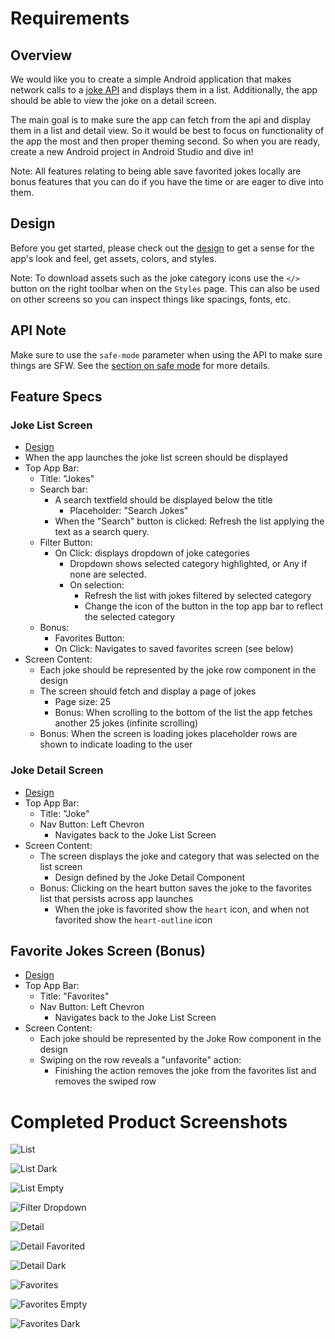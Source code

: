 # Requirements

## Overview
We would like you to create a simple Android application that makes network calls to a [joke API](https://v2.jokeapi.dev) and displays them in a list. Additionally, the app should be able to view the joke on a detail screen.

The main goal is to make sure the app can fetch from the api and display them in a list and detail view. So it would be best to focus on functionality of the app the most and then proper theming second. So when you are ready, create a new Android project in Android Studio and dive in!

Note: All features relating to being able save favorited jokes locally are bonus features that you can do if you have the time or are eager to dive into them.

## Design
Before you get started, please check out the [design](https://xd.adobe.com/view/fbb507ff-d752-456d-8cb2-a61ac1b923a8-aee6/) to get a sense for the app's look and feel, get assets, colors, and styles.

Note: To download assets such as the joke category icons use the `</>` button on the right toolbar when on the `Styles` page. This can also be used on other screens so you can inspect things like spacings, fonts, etc. 

## API Note
Make sure to use the `safe-mode` parameter when using the API to make sure things are SFW. See the [section on safe mode](https://v2.jokeapi.dev/#safe-mode) for more details.

## Feature Specs
### Joke List Screen
- [Design](https://xd.adobe.com/view/fbb507ff-d752-456d-8cb2-a61ac1b923a8-aee6/screen/cd033a46-d331-4f13-b3cf-cb658498f6a3/specs/)
- When the app launches the joke list screen should be displayed
- Top App Bar:
	- Title: "Jokes"
	- Search bar:
		- A search textfield should be displayed below the title
			- Placeholder: "Search Jokes"
		- When the "Search" button is clicked: Refresh the list applying the text as a search query.
	- Filter Button: 
		- On Click: displays dropdown of joke categories
			- Dropdown shows selected category highlighted, or Any if none are selected.
			- On selection: 
				- Refresh the list with jokes filtered by selected category
				- Change the icon of the button in the top app bar to reflect the selected category
	- Bonus:
		- Favorites Button:
		- On Click: Navigates to saved favorites screen (see below)
- Screen Content:
	- Each joke should be represented by the joke row component in the design
	- The screen should fetch and display a page of jokes
		- Page size: 25
		- Bonus: When scrolling to the bottom of the list the app fetches another 25 jokes (infinite scrolling)
	- Bonus: When the screen is loading jokes placeholder rows are shown to indicate loading to the user

### Joke Detail Screen
- [Design](https://xd.adobe.com/view/fbb507ff-d752-456d-8cb2-a61ac1b923a8-aee6/screen/641f971d-9410-46aa-bda6-bac3ed127bc7/specs/)
- Top App Bar:
	- Title: "Joke"
	- Nav Button: Left Chevron
		- Navigates back to the Joke List Screen
- Screen Content:
	- The screen displays the joke and category that was selected on the list screen
		- Design defined by the Joke Detail Component
	- Bonus: Clicking on the heart button saves the joke to the favorites list that persists across app launches
		- When the joke is favorited show the `heart` icon, and when not favorited show the `heart-outline` icon

## Favorite Jokes Screen (Bonus)
- [Design](https://xd.adobe.com/view/fbb507ff-d752-456d-8cb2-a61ac1b923a8-aee6/screen/86d9fde1-651e-4185-8ef1-7b06adc177e6/specs/) 
- Top App Bar:
	- Title: "Favorites"
	- Nav Button: Left Chevron
		- Navigates back to the Joke List Screen
- Screen Content:
	- Each joke should be represented by the Joke Row component in the design
	- Swiping on the row reveals a "unfavorite" action:
		- Finishing the action removes the joke from the favorites list and removes the swiped row
# Completed Product Screenshots
![List](https://raw.githubusercontent.com/ntheurer/FishbowlInterview/refs/heads/main/assets/list.png)

![List Dark](https://raw.githubusercontent.com/ntheurer/FishbowlInterview/refs/heads/main/assets/list_dark.png)

![List Empty](https://raw.githubusercontent.com/ntheurer/FishbowlInterview/refs/heads/main/assets/list_empty.png)

![Filter Dropdown](https://raw.githubusercontent.com/ntheurer/FishbowlInterview/refs/heads/main/assets/filter_dropdown.png)

![Detail](https://raw.githubusercontent.com/ntheurer/FishbowlInterview/refs/heads/main/assets/detail.png)

![Detail Favorited](https://raw.githubusercontent.com/ntheurer/FishbowlInterview/refs/heads/main/assets/detail_favorited.png)

![Detail Dark](https://raw.githubusercontent.com/ntheurer/FishbowlInterview/refs/heads/main/assets/detail_dark.png)

![Favorites](https://raw.githubusercontent.com/ntheurer/FishbowlInterview/refs/heads/main/assets/favorites.png)

![Favorites Empty](https://raw.githubusercontent.com/ntheurer/FishbowlInterview/refs/heads/main/assets/favorites_empty.png)

![Favorites Dark](https://raw.githubusercontent.com/ntheurer/FishbowlInterview/refs/heads/main/assets/favorites_dark.png)
